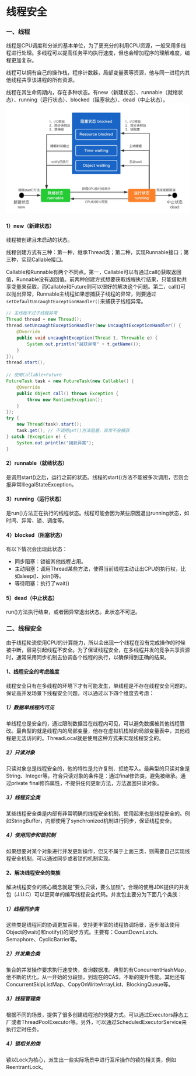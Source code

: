 # 线程安全

### 一、线程
线程是CPU调度和分派的基本单位，为了更充分的利用CPU资源，一般采用多线程进行处理。多线程可以提高任务平均执行速度，但也会增加程序的理解难度，编程更加复杂。

线程可以拥有自己的操作栈，程序计数器，局部变量表等资源，他与同一进程内其他线程共享该进程的所有资源。

线程在其生命周期内，存在多种状态。有new（新建状态）、runnable（就绪状态）、running（运行状态）、blocked（阻塞状态）、dead（中止状态）。
![-w750](media/15399343815136/15405609985253.jpg)

#### 1）new（新建状态）

线程被创建且未启动的状态。

线程创建方式有三种：第一种，继承Thread类；第二种，实现Runnable接口；第三种，实现Callable接口。

Callable和Runnable有两个不同点。第一，Callable可以有通过call()获取返回值，Runnable没有返回值。前两种创建方式想要获取线程执行结果，只能借助共享变量来获取，而Callable和Future则可以很好的解决这个问题。第二，call()可以抛出异常，Runnable主线程如果想捕获子线程的异常，则要通过`setDefaultUncaughtExceptionHandler()`来捕获子线程异常。
```java
// 主线程不过子线程异常
Thread thread = new Thread();
thread.setUncaughtExceptionHandler(new UncaughtExceptionHandler() {
    @Override
    public void uncaughtException(Thread t, Throwable e) {
        System.out.println("捕获异常" + t.getName());
    }
});
thread.start();

// 使用Callable+Future
FutureTask task = new FutureTask(new Callable() {
    @Override
    public Object call() throws Exception {
        throw new RuntimeException();
    }
});
try {
    new Thread(task).start();
    task.get(); // 不调用get()方法阻塞，异常不会捕获
} catch (Exception e) {
    System.out.println("捕获异常");
}
```

#### 2）runnable（就绪状态）

是调用start()之后，运行之前的状态。线程的start()方法不能被多次调用，否则会报异常IllegalStateException。

#### 3）running（运行状态）

是run()方法正在执行的线程状态。线程可能会因为某些原因退出running状态，如时间、异常、锁、调度等。

#### 4）blocked（阻塞状态）

有以下情况会出现此状态：
* 同步阻塞：锁被其他线程占用。
* 主动阻塞：调用Thread某些方法，使得当前线程主动让出CPU的执行权，比如sleep()、join()等。
* 等待阻塞：执行了wait()

#### 5）dead（中止状态）

run()方法执行结束，或者因异常退出状态。此状态不可逆。

### 二、线程安全

由于线程轮流使用CPU的计算能力，所以会出现一个线程在没有完成操作的时候被中断，容易引起线程不安全。为了保证线程安全，在多线程并发的竞争共享资源时，通常采用同步机制去协调各个线程的执行，以确保得到正确的结果。

#### 1、线程安全的考虑维度

线程安全只有在多线程的环境下才有可能发生，单线程是不存在线程安全问题的。保证高并发场景下线程安全问题，可以通过以下四个维度去考虑：

##### 1）数据单线程内可见

单线程总是安全的，通过限制数据旨在线程内可见，可以避免数据被其他线程篡改。最典型的就是线程内的局部变量，他存在虚拟机栈帧的局部变量表中，其他线程是无法访问的。ThreadLocal就是使用这种方式来实现线程安全的。

##### 2）只读对象

只读对象总是线程安全的，他的特性是允许复制、拒绝写入。最典型的只读对象是String、Integer等。符合只读对象的条件是：通过final修饰类，避免被继承。通过private final修饰属性，不提供任何更新方法，方法返回只读对象。

##### 3）线程安全类

某些线程安全类是内部有非常明确的线程安全机制，使用起来也是线程安全的。例如StringBuffer，内部使用了synchronized机制进行同步，保证线程安全。

##### 4）使用同步和锁机制

如果想要对某个对象进行并发更新操作，但又不属于上面三类，则需要自己实现线程安全机制，可以通过同步或者锁的机制实现。

#### 2、解决线程安全的类族

解决线程安全的核心概念就是”要么只读，要么加锁“。合理的使用JDK提供的并发包（J.U.C）可以更简单的编写线程安全代码。并发包主要分为下面几个类族：

##### 1）线程同步类

这些类是线程间的协调更加容易，支持更丰富的线程协调场景，逐步淘汰使用Object的wait()和notify()的同步方式。主要有：CountDownLatch、Semaphore、CyclicBarrier等。

##### 2）并发集合类

集合的并发操作要求执行速度快，查询数据准。典型的有ConcurrentHashMap，他不断的优化，从一开始的分段锁，到现在的CAS，不断的提升性能。其他还有ConcurrentSkipListMap、CopyOnWriteArrayList、BlockingQueue等。

##### 3）线程管理类

根据不同的场景，提供了很多创建线程池的快捷方式。可以通过Executors静态工厂或者ThreadPoolExecutor等。另外，可以通过ScheduledExecutorService来执行定时任务。

##### 4）锁相关的类

锁以Lock为核心，派生出一些实际场景中进行互斥操作的锁的相关类，例如ReentrantLock。